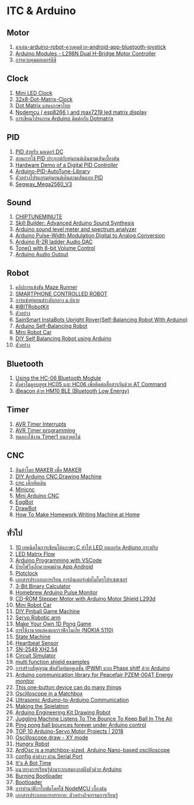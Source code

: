 # ITC & Arduino

<h2>Motor </h2>
<ol>
  <li> <a href="http://thaiopensource.org/%E0%B8%A1%E0%B8%B2%E0%B9%80%E0%B8%A5%E0%B9%88%E0%B8%99-arduino-robot-%E0%B8%84%E0%B8%A7%E0%B8%9A%E0%B8%84%E0%B8%B8%E0%B8%A1%E0%B8%94%E0%B9%89%E0%B8%A7%E0%B8%A2-android-app-bluetooth-joystick-%E0%B8%81/">มาเล่น-arduino-robot-ควบคุมด้วย-android-app-bluetooth-joystick</a></li>
  <li> <a href="https://www.instructables.com/id/Arduino-Modules-L298N-Dual-H-Bridge-Motor-Controll/">Arduino Modules - L298N Dual H-Bridge Motor Controller</a></li>
  <li> <a href="https://www.ioxhop.com/article/99/%E0%B8%81%E0%B8%B2%E0%B8%A3%E0%B8%84%E0%B8%A7%E0%B8%9A%E0%B8%84%E0%B8%B8%E0%B8%A1%E0%B8%A1%E0%B8%AD%E0%B9%80%E0%B8%95%E0%B8%AD%E0%B8%A3%E0%B9%8C%E0%B8%94%E0%B8%B5%E0%B8%8B%E0%B8%B5?fbclid=IwAR0JKo-iTfs7XFO-1knfLJhEn0jcEHd5qx_mcj1P0ApHWc4cyECSUgx-NSw">การควบคุมมอเตอร์ดีซี</a></li>  

</ol>  

<h2>Clock </h2>
<ol>
    <li> <a href="https://123led.wordpress.com/mini-led-clock/">Mini LED Clock</a></li>
    <li> <a href="https://github.com/ioxhop/32x8-Dot-Matrix-Clock/tree/master/Clock_ESP8266">32x8-Dot-Matrix-Clock</a></li>  
    <li> <a href="https://www.youtube.com/user/mrcybero/search?query=DOT">Dot Matrix แสดงภาษาไทย</a></li>
    <li> <a href="https://www.youtube.com/watch?v=dzuMXUQwKx8&feature=youtu.be">Nodemcu ( esp8266 ) and max7219 led matrix display</a></li>  
    <li> <a href="https://www.youtube.com/watch?v=GjYIhbgLgCc">การเขียนโปรแกรม Arduino ติดต่อกับ Dotmatrix</a></li>  
</ol>    

<h2>PID </h2>
<ol>
    <li> <a href="https://medium.com/@waratep/pid-%E0%B8%AA%E0%B8%B3%E0%B8%AB%E0%B8%A3%E0%B8%B1%E0%B8%9A-%E0%B8%A1%E0%B8%AD%E0%B9%80%E0%B8%95%E0%B8%AD%E0%B8%A3%E0%B9%8C-dc-8014f79b5a7d">PID สำหรับ มอเตอร์ DC</a></li>
    <li> <a href="https://www.youtube.com/watch?v=zVbqXbINK68">สอนการใช้ PID ประยุกต์กับหุ่นยนต์เดินตามเส้นเบื้องต้น</a></li>
    <li> <a href="https://www.youtube.com/watch?v=fusr9eTceEo">Hardware Demo of a Digital PID Controller</a></li>
    <li> <a href="https://github.com/br3ttb/Arduino-PID-AutoTune-Library">Arduino-PID-AutoTune-Library</a></li>
    <li> <a href="http://www.princebot.net/article/12/%E0%B8%95%E0%B8%B1%E0%B8%A7%E0%B8%AD%E0%B8%A2%E0%B9%88%E0%B8%B2%E0%B8%87%E0%B9%82%E0%B8%9B%E0%B8%A3%E0%B9%81%E0%B8%81%E0%B8%A3%E0%B8%A1%E0%B8%AB%E0%B8%B8%E0%B9%88%E0%B8%99%E0%B8%A2%E0%B8%99%E0%B8%95%E0%B9%8C%E0%B9%80%E0%B8%94%E0%B8%B4%E0%B8%99%E0%B8%95%E0%B8%B2%E0%B8%A1%E0%B9%80%E0%B8%AA%E0%B9%89%E0%B8%99%E0%B9%81%E0%B8%9A%E0%B8%9A-pid-%E0%B8%A2%E0%B9%89%E0%B8%B3%E0%B8%99%E0%B8%B0%E0%B8%95%E0%B8%B1%E0%B8%A7%E0%B8%AD%E0%B8%A2%E0%B9%88%E0%B8%B2%E0%B8%87-555?fbclid=IwAR2NVzwmXdKiw4FscjEYYgxv3u5igfzFLtJnnEiq31QDFzd4GaytqM1-DLo">ตัวอย่างโปรแกรมหุ่นยนต์เดินตามเส้นแบบ PID</a></li>
    <li> <a href="https://github.com/QuadTinnakon/Segway_Mega2560_V3">Segway_Mega2560_V3 </a></li>
</ol> 

<h2>Sound </h2>
<ol>
    <li> <a href="http://chiptuneminute.blogspot.com/">CHIPTUNEMINUTE </a></li>
    <li> <a href="https://makezine.com/projects/make-35/advanced-arduino-sound-synthesis/">Skill Builder: Advanced Arduino Sound Synthesis </a></li>  
    <li> <a href="https://blog.yavilevich.com/2016/08/arduino-sound-level-meter-and-spectrum-analyzer/">Arduino sound level meter and spectrum analyzer </a></li>
    <li> <a href="https://www.instructables.com/id/Arduino-Pulse-Width-Modulation-Digital-to-Analog-C/">Arduino Pulse-Width Modulation Digital to Analog Conversion </a></li>
    <li> <a href="http://pcarduino.blogspot.com/2013/11/arduino-r-2r-ladder-audio-dac.html">Arduino R-2R ladder Audio DAC </a></li>  
    <li> <a href="https://create.arduino.cc/projecthub/connornishijima/tone-with-8-bit-volume-control-no-extra-components-370c66?ref=platform&ref_id=424_recent___&offset=8">Tone() with 8-bit Volume Control </a></li>
    <li> <a href="https://www.instructables.com/id/Arduino-Audio-Output/">Arduino Audio Output</a></li>  
  </ol> 

<h2>Robot </h2>
<ol>
  <li> <a href="https://www.facebook.com/groups/248804759327872/permalink/295699811305033/">คลิปการแข่งขัน Maze Runner </a></li>  
  <li> <a href="https://www.instructables.com/id/SMARTPHONE-CONTROLLED-ROBOT-USING-BLE-40-/?fbclid=IwAR29miQnXxocnD0syK2yWMxKFcAdHk2_vFhQHyx5Jjn3rdmpHoHi2tfVg3g">SMARTPHONE CONTROLLED ROBOT </a></li>
  <li> <a href="https://www.facebook.com/krumonrobot/videos/2779247108756002/">การแข่งหุ่นยนต์ระดับกลาง ม.ปลาย </a></li>
  <li> <a href="https://www.facebook.com/watch/?v=482581338920494">#iBITRobotKit </a></li>
  <li> <a href="https://www.facebook.com/watch/?v=289365478400888">ตัวอย่าง </a></li>  
  <li> <a href="https://www.instructables.com/id/InstaBots-Upright-Rover/">SainSmart InstaBots Upright Rover(Self-Balancing Robot With Arduino) </a></li>    
  <li> <a href="https://www.instructables.com/id/Arduino-Self-Balancing-Robot-1/?fbclid=IwAR0GhxMe6stV3ckEICx9YI5F6jkDXjyIZXFTp3wGXKFYKbfdRrUqtId0wLU">Arduino Self-Balancing Robot</a></li>      
  <li> <a href="https://www.youtube.com/watch?v=ETPhiqBqXEY&fbclid=IwAR10eX_h0YlIIHorL2tO662mTfQun0A1aRjzYKv1ebtaX-Qgm9Y03PthtLw">Mini Robot Car </a></li>    
  <li> <a href="https://circuitdigest.com/microcontroller-projects/arduino-based-self-balancing-robot?fbclid=IwAR04Ub61W0Xh3NxR3Vi8CqqGMzwj_lMzpiTOMSvCRGp4_YwMF3Khw6Lveew">DIY Self Balancing Robot using Arduino </a></li>  
  <li> <a href="https://www.facebook.com/watch/?v=289365478400888">ตัวอย่าง </a></li>    
  </ol> 
  
<h2>Bluetooth </h2>
<ol>
    <li> <a href="https://mcuoneclipse.com/2013/06/19/using-the-hc-06-bluetooth-module/">Using the HC-06 Bluetooth Module </a></li> 
    <li> <a href="https://archive.cmmakerclub.com/2016/10/micro/arduino-2/arduino-%E0%B8%95%E0%B8%B1%E0%B9%89%E0%B8%87%E0%B8%84%E0%B9%88%E0%B8%B2%E0%B9%82%E0%B8%A1%E0%B8%94%E0%B8%B9%E0%B8%A5%E0%B8%9A%E0%B8%A5%E0%B8%B9%E0%B8%97%E0%B8%B9%E0%B8%98-hc05-%E0%B9%81%E0%B8%A5/">ตั้งค่าโมดูลบลูทูธ HC05 และ HC06 เพื่อติดต่อสื่อสารกันด้วย AT Command </a></li>   
    <li> <a href="http://noderedsupotsaeea.blogspot.com/2017/01/ibeacon-hm10-ble-bluetooth-low-energy.html">iBeacon ด้วย HM10 BLE (Bluetooth Low Energy)  </a></li> 
 </ol> 
 
 <h2>Timer </h2>
<ol>
    <li> <a href="http://exploreembedded.com/wiki/AVR_Timer_Interrupts">AVR Timer Interrupts  </a></li>    
    <li> <a href="https://exploreembedded.com/wiki/AVR_Timer_programming">AVR Timer programming   </a></li>    
    <li> <a href="https://menglab.blogspot.com/2018/06/timer1.html?m=1&fbclid=IwAR19pEAIHbdNqHlYlcuVS3bGg2D3Fqc9xmtM0lg5PPiOW4jM1oXkp8dGLDQ">ทดลองใช้งาน Timer1 บนอาดุยโน่   </a></li>      
</ol>   
 
<h2>CNC </h2>
<ol> 
    <li> <a href="https://www.zonemaker.com/">สินค้าโดย MAKER เพื่อ MAKER </a></li> 
    <li> <a href="https://www.instructables.com/id/DIY-Arduino-Drawing-Machine/">DIY Arduino CNC Drawing Machine </a></li> 
    <li> <a href="https://aofcnc.blogspot.com/">cnc เด็กหัดเดิน  </a></li> 
    <li> <a href="http://panmaneecnc.blogspot.com/2017/04/cnc-controller-estlcam.html">Minicnc  </a></li> 
    <li> <a href="https://create.arduino.cc/projecthub/me_zain/mini-arduino-cnc-7e4e30?ref=platform&ref_id=424_recent_30days__&offset=7">Mini Arduino CNC </a></li> 
    <li> <a href="https://www.facebook.com/watch/?v=361326701170840">EggBot </a></li>   
    <li> <a href="https://hackaday.com/2018/09/16/drawbot-badge-represents-the-cnc-world-in-badge-design/?fbclid=IwAR2vH6CknObMbmIQS4-zJtGG3SmvESfHda_eEAvmeM2Q4w30W6dAWlu2gVg">DrawBot </a></li>   
    <li> <a href="https://www.youtube.com/watch?v=nkO8--Zyl8w&fbclid=IwAR3f64QE2mOCTIzxP_FgYciMMt97FSWsZyr6h0VVZEfCqPCv75O7VAEZucU">How To Make Homework Writing Machine at Home </a></li>     
</ol>   

<h2>ทั่วไป </h2>
<ol>
    <li> <a href="https://www.facebook.com/iot.kmutnb/posts/479693739318052">10 เทคนิคในการเขียนโค้ดภาษา C ทำให้ LED บนบอร์ด Ardiuno กระพริบ </a></li>    
    <li> <a href="https://www.facebook.com/watch/?v=548443945598391">LED Matrix Flow </a></li>  
    <li> <a href="https://www.dmcinfo.com/latest-thinking/blog/id/9484/arduino-programming-with-vscode">Arduino Programming with VSCode </a></li>    
    <li> <a href="https://www.youtube.com/watch?v=NlbvbDItu1M">ป้ายไฟวิ่งเล็กควบคุมผ่าน App Android </a></li>    
    <li> <a href="https://www.youtube.com/watch?v=2DZSj8b2RGw">Plotclock </a></li>   
    <li> <a href="http://narong.ece.engr.tu.ac.th/microlab/document/index.php">เอกสารประกอบการเรียน การอินเตอร์เฟสไมโครโปรเซสเซอร์ </a></li>   
    <li> <a href="https://create.arduino.cc/projecthub/22warehamD/3-bit-binary-calculator-using-arduino-uno-e9d93b">3-Bit Binary Calculator </a></li>   
    <li> <a href="https://www.instructables.com/id/Homebrew-Arduino-Pulse-Monitor-Visualize-Your-Hear/">Homebrew Arduino Pulse Monitor </a></li>   
    <li> <a href="https://www.youtube.com/watch?v=3kZPqMbo1SY&feature=youtu.be">CD-ROM Stepper Motor with Arduino Motor Shield L293d </a></li>     
    <li> <a href="https://www.youtube.com/watch?v=ETPhiqBqXEY&feature=youtu.be">Mini Robot Car </a></li>  
    <li> <a href="https://www.facebook.com/watch/?v=1048763375276008">DIY Pinball Game Machine </a></li>  
    <li> <a href="https://www.youtube.com/watch?v=MCYJAyIXBdA">Servo Robotic arm </a></li>    
    <li> <a href="https://www.instructables.com/id/Make-Your-Own-1D-Pong-Game/">Make Your Own 1D Pong Game </a></li>  
    <li> <a href="https://www.arduitronics.com/article/61/%E0%B8%81%E0%B8%B2%E0%B8%A3%E0%B9%83%E0%B8%8A%E0%B9%89%E0%B8%87%E0%B8%B2%E0%B8%99%E0%B8%88%E0%B8%AD%E0%B9%81%E0%B8%AA%E0%B8%94%E0%B8%87%E0%B8%9C%E0%B8%A5%E0%B8%81%E0%B8%A3%E0%B8%B2%E0%B8%9F%E0%B8%B4%E0%B8%81%E0%B9%82%E0%B8%99%E0%B9%80%E0%B8%81%E0%B8%B5%E0%B8%A2-nokia-5110">การใช้งานจอแสดงผลกราฟิกโนเกีย (NOKIA 5110) </a></li>  
    <li> <a href="https://www.bloggang.com/mainblog.php?id=zol&month=12-07-2009&group=10&gblog=119">State Machine</a></li>  
    <li> <a href="https://www.elprocus.com/heartbeat-sensor-working-application/">Heartbeat Sensor </a></li>    
    <li> <a href="https://www.mcucity.com/product/864/sn-2549-xh2-54-sm-plug-terminal-spring-clamp-terminals-crimping-tool-crimping-pliers-for-d-sub-termi-2">SN-2549 XH2.54 </a></li>    
    <li> <a href="http://www.falstad.com/circuit/circuitjs.html">Circuit Simulator </a></li>  
    <li> <a href="http://arduinolearning.com/code/multi-function-shield-examples.php">multi function shield examples </a></li>    
    <li> <a href="https://eleceasy.com/t/pwm-phase-shitf-arduino/615?u=archer&fbclid=IwAR2RwIsnQVzpUj7Xgh6tUPCasMSXzszcGAkdA8LDw6l60_TX0PXP_BaTV-E">การสร้างสัญญาณ พัลส์วิดท์มอดูเลชั่น (PWM) แบบ Phase shitf ด้วย Arduino </a></li>    
    <li> <a href="https://github.com/olehs/PZEM004T?fbclid=IwAR0wEkSl6YYlXnZSZkSbzD4rrbrs5xzqeZpltDSQ3GwBxBGzI1RR3HW6MzQ">Arduino communication library for Peacefair PZEM-004T Energy monitor  </a></li>  
    <li> <a href="https://blog.arduino.cc/2018/12/10/this-one-button-device-can-do-many-things/">This one-button device can do many things </a></li>  
    <li> <a href="https://www.instructables.com/id/Oscilloscope-in-a-Matchbox-Arduino/">Oscilloscope in a Matchbox </a></li>
    <li> <a href="https://blog.arduino.cc/2018/06/01/ultrasonic-arduino-to-arduino-communication/">Ultrasonic Arduino-to-Arduino Communication </a></li>
    <li> <a href="https://www.instructables.com/id/Making-the-Spielatron-Robotic-Glockenspiel/">Making the Spielatron </a></li>
    <li> <a href="https://www.facebook.com/watch/?v=10155504756781641">Arduino Engineering Kit Drawing Robot </a></li>
    <li> <a href="https://hackaday.com/2018/07/25/juggling-machine-listens-to-the-bounce-to-keep-ball-in-the-air/?fbclid=IwAR09sVKAtq2QPv7FkyIqzEqYKvd76IFLjfITn9n_qzUtFTw4pxtOTJsQ7qI">Juggling Machine Listens To The Bounce To Keep Ball In The Air </a></li>  
    <li> <a href="https://blog.arduino.cc/2018/07/25/ping-pong-ball-bounces-forever-under-arduino-control/?fbclid=IwAR0c0LnN-ysCngc3f8WfDfq7As2XrrUlZvB2BiSD3jQuc4ENqrZyjSfCFUQ">Ping pong ball bounces forever under Arduino control </a></li>  
    <li> <a href="https://www.youtube.com/watch?v=Ogm3ITBxkL8&fbclid=IwAR012KkuiUKlJ8AWY21KX0ou5GNx-73o7uJ424pNpAdmp4BAy0eWHKk6n-k">TOP 10 Arduino-Servo Motor Projects | 2018 </a></li>  
    <li> <a href="http://www.electronoobs.com/eng_arduino_tut63.php?fbclid=IwAR09D-h0XavxAQ-vi1lUhhiHmCmAlDhEyAYamHiF4M8BOk4eMwLRMLH6BFQ">Oscilloscope draw - XY mode  </a></li>  
    <li> <a href="https://www.youtube.com/watch?v=KfP_LfUiwdc&fbclid=IwAR1gwhPs3V4jM2zdkK1OFHYs5KiXjAehDzVs3wxYUnwvPfScq5gZx_KRrEQ">Hungry Robot  </a></li>  
    <li> <a href="https://blog.arduino.cc/2018/09/19/ardosc-is-a-matchbox-sized-arduino-nano-based-oscilloscope/?fbclid=IwAR3sRk4mz2_SfvrqY1hDHchuS0GrstTrfmB9LpBQZZbCisKuFFexOXTUaLM">ArdOsc is a matchbox-sized, Arduino Nano-based oscilloscope </a></li>    
    <li> <a href="https://www.facebook.com/groups/arduino.thai/permalink/2096062827103150/">config ค่าต่างๆ ผ่าน Serial Port </a></li>    
    <li> <a href="https://www.facebook.com/watch/?v=267197853955660">It's A Bot Time </a></li>    
    <li> <a href="https://www.iot.eng.kmutnb.ac.th/pub/docs/2018/learning_with_arduino/">แนวทางการเรียนรู้ด้านระบบสมองกลฝังตัวด้วย Arduino  </a></li>      
    <li> <a href="https://www.playbotix.com/2018/12/usbasp.html?m=1&fbclid=IwAR19oOWbo67TcCTXV-H13B-9Iif_yj60Nt-ZNdVcXFQA1b1BOwEWWe1xCc8">Burning Bootloader  </a></li>    
    <li> <a href="https://www.facebook.com/groups/448555958824892/permalink/890088838004933/">Bootloader </a></li>      
    <li> <a href="https://www.youtube.com/watch?v=o9LO2ACAcVs&fbclid=IwAR18pahKUwSdsdszv9Ws3ZFV08zlY2yIhiQaGtegmCojIysbSMOfBf2nZ6g">การทำนาฬิกาใบพัดโดยใช้ NodeMCU เบื้องต้น </a></li>     
    <li> <a href="https://www.iot.eng.kmutnb.ac.th/pub/docs/electronics_and_coding_labs/?fbclid=IwAR0olp-18mgUNjyGBHrNl96v3CBcB0FYjYsLOX4Xf_4Bz4obPHVXQienISU">เอกสารประกอบการบรรยาย: ตัวอย่างกิจกรรมการเรียนรู้  </a></li>     
  </ol>    
